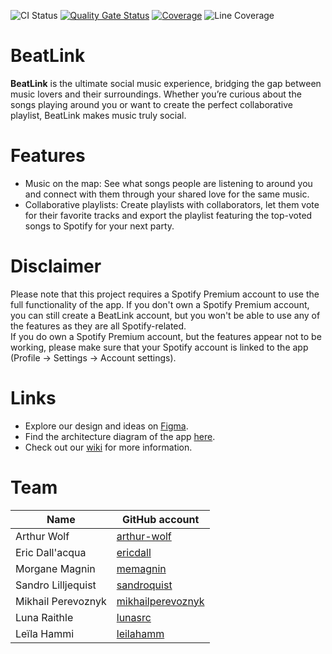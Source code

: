 ![CI Status](https://github.com/beatlink-epfl/beatlink/actions/workflows/ci.yml/badge.svg?branch=main)
[![Quality Gate Status](https://sonarcloud.io/api/project_badges/measure?project=beatlink-epfl_beatlink&metric=alert_status)](https://sonarcloud.io/summary/new_code?id=beatlink-epfl_beatlink)
[![Coverage](https://sonarcloud.io/api/project_badges/measure?project=beatlink-epfl_beatlink&metric=coverage)](https://sonarcloud.io/summary/new_code?id=beatlink-epfl_beatlink)
![Line Coverage](https://img.shields.io/badge/dynamic/json?url=https%3A%2F%2Fsonarcloud.io%2Fapi%2Fqualitygates%2Fproject_status%3FprojectKey%3Dbeatlink-epfl_beatlink&query=%24.projectStatus.conditions%5B4%5D.actualValue&suffix=%25&label=Line%20Coverage&link=https%3A%2F%2Fsonarcloud.io%2Fcomponent_measures%3Fmetric%3Dnew_line_coverage%26id%3Dbeatlink-epfl_beatlink)

# BeatLink
**BeatLink** is the ultimate social music experience, bridging the gap between music lovers 
and their surroundings. Whether you’re curious about the songs playing around you or want to 
create the perfect collaborative playlist, BeatLink makes music truly social.

# Features
- Music on the map: See what songs people are listening to around you and connect with them 
through your shared love for the same music.
- Collaborative playlists: Create playlists with collaborators, let them vote for their favorite 
tracks and export the playlist featuring the top-voted songs to Spotify for your next party.

# Disclaimer
Please note that this project requires a Spotify Premium account to use the full functionality of the app.
If you don't own a Spotify Premium account, you can still create a BeatLink account, but you won't be able to use any of the features as they are all Spotify-related.  
If you do own a Spotify Premium account, but the features appear not to be working, please make sure that your Spotify account is linked to the app (Profile -> Settings -> Account settings).

# Links
- Explore our design and ideas on [Figma](https://www.figma.com/design/XL0pHqWKJozjKI2GxVGP2e/BeatLink?node-id=0-1&t=jMdZ45WstgUifvRL-1).
- Find the architecture diagram of the app [here](https://github.com/beatlink-epfl/beatlink/wiki/Architecture-Diagram).
- Check out our [wiki](https://github.com/beatlink-epfl/beatlink/wiki) for more information.

# Team

| Name               | GitHub account                                            |
|--------------------|-----------------------------------------------------------|
| Arthur Wolf        | [arthur-wolf](https://github.com/arthur-wolf)             |
| Eric Dall'acqua    | [ericdall](https://github.com/ericdall)                   |
| Morgane Magnin     | [memagnin](https://github.com/memagnin)                   |
| Sandro Lilljequist | [sandroquist](https://github.com/sandroquist)             |
| Mikhail Perevoznyk | [mikhailperevoznyk](https://github.com/mikhailperevoznyk) |
| Luna Raithle       | [lunasrc](https://github.com/lunasrc)                     |
| Leïla Hammi        | [leilahamm](https://github.com/leilahamm)                 |